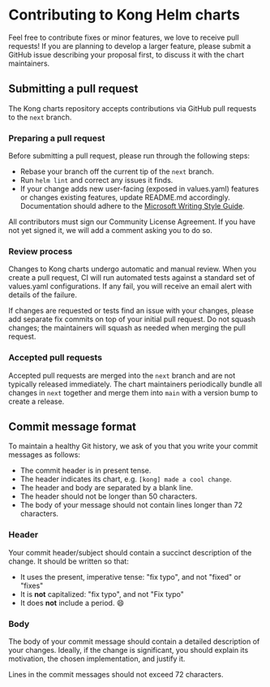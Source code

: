 # Contributing to Kong Helm charts

Feel free to contribute fixes or minor features, we love to receive pull
requests! If you are planning to develop a larger feature, please submit a
GitHub issue describing your proposal first, to discuss it with the chart
maintainers.

## Submitting a pull request
The Kong charts repository accepts contributions via GitHub pull requests to
the `next` branch.

### Preparing a pull request

Before submitting a pull request, please run through the following steps:
- Rebase your branch off the current tip of the `next` branch.
- Run `helm lint` and correct any issues it finds.
- If your change adds new user-facing (exposed in values.yaml) features or
  changes existing features, update README.md accordingly. Documentation should
  adhere to the [Microsoft Writing Style Guide](https://docs.microsoft.com/en-us/style-guide/welcome/).

All contributors must sign our Community License Agreement. If you have not yet
signed it, we will add a comment asking you to do so.

### Review process

Changes to Kong charts undergo automatic and manual review. When you create a
pull request, CI will run automated tests against a standard set of values.yaml
configurations. If any fail, you will receive an email alert with details of
the failure.

If changes are requested or tests find an issue with your changes, please
add separate fix commits on top of your initial pull request. Do not squash
changes; the maintainers will squash as needed when merging the pull request.

### Accepted pull requests

Accepted pull requests are merged into the `next` branch and are not typically
released immediately. The chart maintainers periodically bundle all changes in
`next` together and merge them into `main` with a version bump to create a
release.

## Commit message format

To maintain a healthy Git history, we ask of you that you write your commit
messages as follows:

- The commit header is in present tense.
- The header indicates its chart, e.g. `[kong] made a cool change`.
- The header and body are separated by a blank line.
- The header should not be longer than 50 characters.
- The body of your message should not contain lines longer than 72 characters.

### Header

Your commit header/subject should contain a succinct description of the change.
It should be written so that:

- It uses the present, imperative tense: "fix typo", and not "fixed" or "fixes"
- It is **not** capitalized: "fix typo", and not "Fix typo"
- It does **not** include a period. :smile:

### Body

The body of your commit message should contain a detailed description of your
changes. Ideally, if the change is significant, you should explain its
motivation, the chosen implementation, and justify it.

Lines in the commit messages should not exceed 72 characters.

